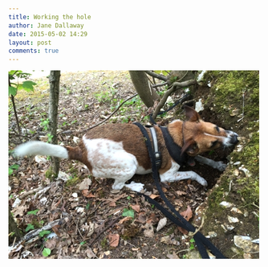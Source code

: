 ```yaml
---
title: Working the hole
author: Jane Dallaway
date: 2015-05-02 14:29
layout: post
comments: true
---
```


<div><a href="/media/tp_IMG_0850.JPG"><img src="/media/tp_thumb_IMG_0850.JPG" width="500" height="375"/></a></div>



  




      